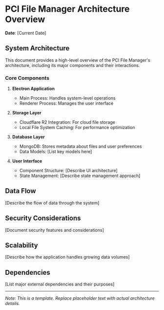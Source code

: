 # PCI File Manager Architecture Overview

**Date**: [Current Date]

## System Architecture

This document provides a high-level overview of the PCI File Manager's architecture, including its major components and their interactions.

### Core Components

1. **Electron Application**
   - Main Process: Handles system-level operations
   - Renderer Process: Manages the user interface

2. **Storage Layer**
   - Cloudflare R2 Integration: For cloud file storage
   - Local File System Caching: For performance optimization

3. **Database Layer**
   - MongoDB: Stores metadata about files and user preferences
   - Data Models: [List key models here]

4. **User Interface**
   - Component Structure: [Describe UI architecture]
   - State Management: [Describe state management approach]

## Data Flow

[Describe the flow of data through the system]

## Security Considerations

[Document security features and considerations]

## Scalability

[Describe how the application handles growing data volumes]

## Dependencies

[List major external dependencies and their purposes]

---

*Note: This is a template. Replace placeholder text with actual architecture details.* 